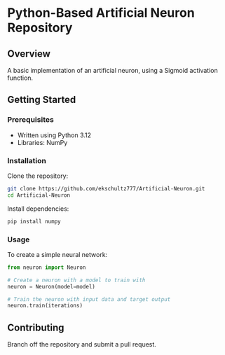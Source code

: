 # Python-Based Artificial Neuron Repository

## Overview
A basic implementation of an artificial neuron, using a Sigmoid activation function.

## Getting Started
### Prerequisites
- Written using Python 3.12
- Libraries: NumPy

### Installation
Clone the repository:
```bash
git clone https://github.com/ekschultz777/Artificial-Neuron.git
cd Artificial-Neuron
```

Install dependencies:
```bash
pip install numpy
```

### Usage
To create a simple neural network:
```python
from neuron import Neuron

# Create a neuron with a model to train with
neuron = Neuron(model=model)

# Train the neuron with input data and target output
neuron.train(iterations)
```

## Contributing
Branch off the repository and submit a pull request.
